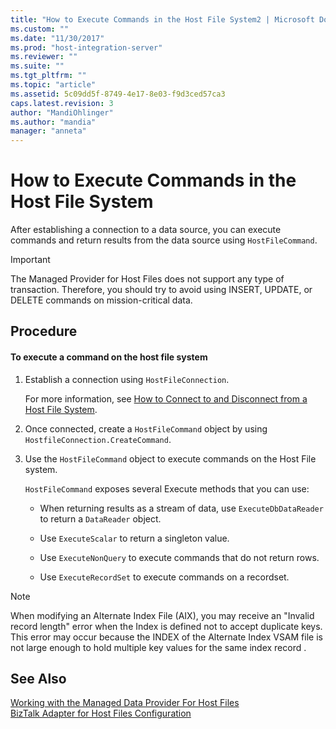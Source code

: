 ```yaml
---
title: "How to Execute Commands in the Host File System2 | Microsoft Docs"
ms.custom: ""
ms.date: "11/30/2017"
ms.prod: "host-integration-server"
ms.reviewer: ""
ms.suite: ""
ms.tgt_pltfrm: ""
ms.topic: "article"
ms.assetid: 5c09dd5f-8749-4e17-8e03-f9d3ced57ca3
caps.latest.revision: 3
author: "MandiOhlinger"
ms.author: "mandia"
manager: "anneta"
---
```

# How to Execute Commands in the Host File System
After establishing a connection to a data source, you can execute commands and return results from the data source using `HostFileCommand`.  
  
> [!IMPORTANT]
>  The Managed Provider for Host Files does not support any type of transaction. Therefore, you should try to avoid using INSERT, UPDATE, or DELETE commands on mission-critical data.  
  
## Procedure  
  
#### To execute a command on the host file system  
  
1.  Establish a connection using `HostFileConnection`.  
  
     For more information, see [How to Connect to and Disconnect from a Host File System](../core/how-to-connect-to-and-disconnect-from-a-host-file-system2.md).  
  
2.  Once connected, create a `HostFileCommand` object by using `HostfileConnection.CreateCommand`.  
  
3.  Use the `HostFileCommand` object to execute commands on the Host File system.  
  
     `HostFileCommand` exposes several Execute methods that you can use:  
  
    -   When returning results as a stream of data, use `ExecuteDbDataReader` to return a `DataReader` object.  
  
    -   Use `ExecuteScalar` to return a singleton value.  
  
    -   Use `ExecuteNonQuery` to execute commands that do not return rows.  
  
    -   Use `ExecuteRecordSet` to execute commands on a recordset.  
  
> [!NOTE]
>  When modifying an Alternate Index File (AIX), you may receive an "Invalid record length" error when the Index is defined not to accept duplicate keys. This error may occur because the INDEX of the Alternate Index VSAM file is not large enough to hold multiple key values for the same index record .  
  
## See Also  
 [Working with the Managed Data Provider For Host Files](../core/working-with-the-managed-data-provider-for-host-files1.md)   
 [BizTalk Adapter for Host Files Configuration](./biztalk-adapter-for-host-files-configuration1.md)